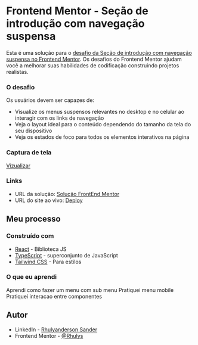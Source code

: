 # Frontend Mentor - Seção de introdução com navegação suspensa

Esta é uma solução para o [desafio da Seção de introdução com navegação suspensa no Frontend Mentor](https://www.frontendmentor.io/challenges/intro-section-with-dropdown-navigation-ryaPetHE5). Os desafios do Frontend Mentor ajudam você a melhorar suas habilidades de codificação construindo projetos realistas.

### O desafio

Os usuários devem ser capazes de:

- Visualize os menus suspensos relevantes no desktop e no celular ao interagir com os links de navegação
- Veja o layout ideal para o conteúdo dependendo do tamanho da tela do seu dispositivo
- Veja os estados de foco para todos os elementos interativos na página

### Captura de tela

[Vizualizar](./Screenshot.png)

### Links

- URL da solução: [Solução FrontEnd Mentor](https://www.frontendmentor.io/solutions/i-used-react-typescript-for-structuring-and-tailwind-for-styling-mZLU9rSCVf)
- URL do site ao vivo: [Deploy](https://rhulys.github.io/Intro-section-with-dropdown-navigation/)

## Meu processo

### Construído com

- [React](https://reactjs.org/) - Biblioteca JS
- [TypeScript](https://www.typescriptlang.org/) - superconjunto de JavaScript
- [Tailwind CSS](https://tailwindcss.com/) - Para estilos


### O que eu aprendi

Aprendi como fazer um menu com sub menu 
Pratiquei menu mobile
Pratiquei interacao entre componentes

## Autor

- LinkedIn - [Rhulyanderson Sander](https://www.linkedin.com/in/rhulys/)
- Frontend Mentor - [@Rhulys](https://www.frontendmentor.io/profile/Rhulys)
